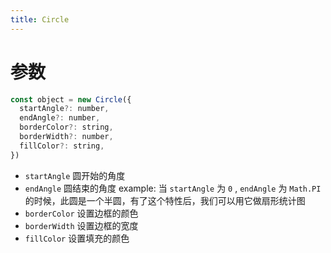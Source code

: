 ```yaml
---
title: Circle
---
```


# 参数

```javascript
const object = new Circle({
  startAngle?: number,
  endAngle?: number,
  borderColor?: string,
  borderWidth?: number,
  fillColor?: string,
})
```
- `startAngle` 圆开始的角度
- `endAngle` 圆结束的角度
example: 当 `startAngle` 为 `0` , `endAngle` 为 `Math.PI` 的时候，此圆是一个半圆，有了这个特性后，我们可以用它做扇形统计图
- `borderColor` 设置边框的颜色
- `borderWidth` 设置边框的宽度
- `fillColor` 设置填充的颜色
 